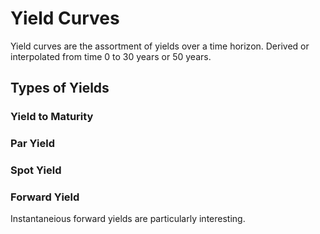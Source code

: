 # Yield Curves

Yield curves are the assortment of yields over a time horizon. Derived or interpolated from time 0 to 30 years or 50 years. 

## Types of Yields
### Yield to Maturity

### Par Yield


### Spot Yield


### Forward Yield

Instantaneious forward yields are particularly interesting.
